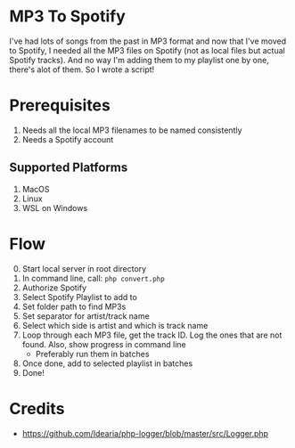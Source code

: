 # MP3 To Spotify
I've had lots of songs from the past in MP3 format and now that I've moved to Spotify, I needed all the MP3 files on Spotify (not as local files but actual Spotify tracks). And no way I'm adding them to my playlist one by one, there's alot of them. So I wrote a script!

# Prerequisites
1. Needs all the local MP3 filenames to be named consistently
2. Needs a Spotify account

## Supported Platforms
1. MacOS
2. Linux
3. WSL on Windows

# Flow
0. Start local server in root directory
1. In command line, call: `php convert.php`
2. Authorize Spotify
3. Select Spotify Playlist to add to
4. Set folder path to find MP3s
5. Set separator for artist/track name
6. Select which side is artist and which is track name
7. Loop through each MP3 file, get the track ID. Log the ones that are not found. Also, show progress in command line
    - Preferably run them in batches
8. Once done, add to selected playlist in batches
9. Done!

# Credits
- https://github.com/Idearia/php-logger/blob/master/src/Logger.php